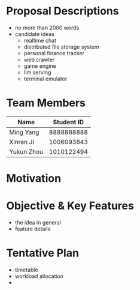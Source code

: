 # Proposal Descriptions
- no more than 2000 words
- candidate ideas
  - realtime chat
  - distributed file storage system
  - personal finance tracker
  - web crawler
  - game engine
  - llm serving
  - terminal emulator

# Team Members
| Name       | Student ID |
| ---------- | ---------- |
| Ming Yang  | 8888888888 |
| Xinran Ji  | 1006093843 |
| Yukun Zhou | 1010122494 |

# Motivation
# Objective & Key Features
- the idea in general
- feature details
# Tentative Plan
- timetable
- workload allocation
- 
